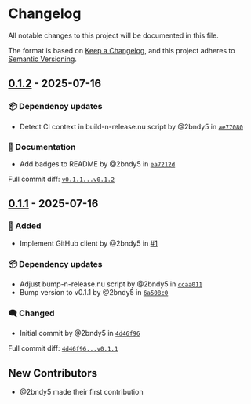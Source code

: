 # Changelog

All notable changes to this project will be documented in this file.

The format is based on [Keep a Changelog](https://keepachangelog.com/en/1.0.0/),
and this project adheres to [Semantic Versioning](https://semver.org/spec/v2.0.0.html).
<!-- markdownlint-disable MD024 -->

## [0.1.2] - 2025-07-16

### <!-- 6 --> 📦 Dependency updates

- Detect CI context in build-n-release.nu script by @2bndy5 in [`ae77080`](https://github.com/2bndy5/git-bot-feedback/commit/ae77080563f20f0374c4692d79d2096abbe14b66)

### <!-- 8 --> 📝 Documentation

- Add badges to README by @2bndy5 in [`ea7212d`](https://github.com/2bndy5/git-bot-feedback/commit/ea7212d9a248260a02a531394115ab58fadfe67f)

[0.1.2]: https://github.com/2bndy5/git-bot-feedback/compare/v0.1.1...v0.1.2

Full commit diff: [`v0.1.1...v0.1.2`][0.1.2]

## [0.1.1] - 2025-07-16

### <!-- 1 --> 🚀 Added

- Implement GitHub client by @2bndy5 in [#1](https://github.com/2bndy5/git-bot-feedback/pull/1)

### <!-- 6 --> 📦 Dependency updates

- Adjust bump-n-release.nu script by @2bndy5 in [`ccaa011`](https://github.com/2bndy5/git-bot-feedback/commit/ccaa0113b94e4c103e4fa258e249f2b932070ef7)
- Bump version to v0.1.1 by @2bndy5 in [`6a508c0`](https://github.com/2bndy5/git-bot-feedback/commit/6a508c0f58c2e97684f369d9fecc3349203bfd07)

### <!-- 9 --> 🗨️ Changed

- Initial commit by @2bndy5 in [`4d46f96`](https://github.com/2bndy5/git-bot-feedback/commit/4d46f96eddc6f512bb7bf3600d3f9d5490ef004f)

[0.1.1]: https://github.com/2bndy5/git-bot-feedback/compare/4d46f96eddc6f512bb7bf3600d3f9d5490ef004f...v0.1.1

Full commit diff: [`4d46f96...v0.1.1`][0.1.1]

## New Contributors

- @2bndy5 made their first contribution
<!-- generated by git-cliff -->
